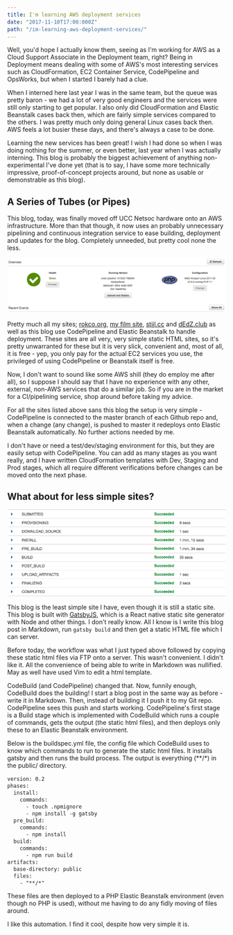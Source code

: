 ```yaml
---
title: I'm learning AWS deployment services
date: "2017-11-10T17:00:000Z"
path: "/im-learning-aws-deployment-services/"
---
```



Well, you'd hope I actually know them, seeing as I'm working for AWS as a Cloud Support Associate in the Deployment team, right? Being in Deployment means dealing with some of AWS's most interesting services such as CloudFormation, EC2 Container Service, CodePipeline and OpsWorks, but when I started I barely had a clue.

When I interned here last year I was in the same team, but the queue was pretty baron - we had a lot of very good engineers and the services were still only starting to get popular. I also only did CloudFormation and Elastic Beanstalk cases back then, which are fairly simple services compared to the others. I was pretty much only doing general Linux cases back then. AWS feels a lot busier these days, and there's always a case to be done.

Learning the new services has been great! I wish I had done so when I was doing nothing for the summer, or even better, last year when I was actually interning. This blog is probably the biggest achievement of anything non-experimental I've done yet (that is to say, I have some more technically impressive, proof-of-concept projects around, but none as usable or demonstrable as this blog).

## A Series of Tubes (or Pipes)

This blog, today, was finally moved off UCC Netsoc hardware onto an AWS infrastructure. More than that though, it now uses an probably unnecessary pipelining and continuous integration service to ease building, deployment and updates for the blog. Completely unneeded, but pretty cool none the less.

![Healthy Environment](healthy.png "Healthy Environment")

Pretty much all my sites; [rokco.org](http://rokco.org), [my film site](http://movies.rokco.org), [stijl.cc](https://stijl.cc) and [dEdZ.club](http://dedz.club) as well as this blog use CodePipeline and Elastic Beanstalk to handle deployment. These sites are all very, very simple static HTML sites, so it's pretty unwarranted for these but it is very slick, convenient and, most of all, it is free - yep, you only pay for the actual EC2 services you use, the privileged of using CodePipeline or Beanstalk itself is free.

Now, I don't want to sound like some AWS shill (they do employ me after all), so I suppose I should say that I have no experience with any other, external, non-AWS services that do a similar job. So if you are in the market for a CI/pipelining service, shop around before taking my advice.

For all the sites listed above sans this blog the setup is very simple - CodePipeline is connected to the master branch of each Github repo and, when a change (any change), is pushed to master it redeploys onto Elastic Beanstalk automatically. No further actions needed by me.

I don't have or need a test/dev/staging environment for this, but they are easily setup with CodePipeline. You can add as many stages as you want really, and I have written CloudFormation templates with Dev, Staging and Prod stages, which all require different verifications before changes can be moved onto the next phase.

## What about for less simple sites?

![Successful build](success.png "Successful build")

This blog is the least simple site I have, even though it is still a static site. This blog is built with [GatsbyJS](https://www.gatsbyjs.org/), which is a React native static site generator with Node and other things. I don't really know. All I know is I write this blog post in Markdown, run `gatsby build` and then get a static HTML file which I can server. 

Before today, the workflow was what I just typed above followed by copying these static html files via FTP onto a server. This wasn't convenient. I didn't like it. All the convenience of being able to write in Markdown was nullified. May as well have used Vim to edit a html template.

CodeBuild (and CodePipeline) changed that. Now, funnily enough, CodeBuild does the building! I start a blog post in the same way as before - write it in Markdown. Then, instead of building it I push it to my Git repo. CodePipeline sees this push and starts working. CodePipeline's first stage is a Build stage which is implemented with CodeBuild which runs a couple of commands, gets the output (the static html files), and then deploys only these to an Elastic Beanstalk environment.

Below is the buildspec.yml file, the config file which CodeBuild uses to know which commands to run to generate the static html files. It installs gatsby and then runs the build process. The output is everything (\*\*/\*) in the public/ directory.

```
version: 0.2
phases:
  install:
    commands:
      - touch .npmignore
      - npm install -g gatsby
  pre_build:
    commands:
      - npm install
  build:
    commands:
      - npm run build
artifacts:
  base-directory: public
  files:
    - "**/*"
```

These files are then deployed to a PHP Elastic Beanstalk environment (even though no PHP is used), without me having to do any fidly moving of files around.

I like this automation. I find it cool, despite how very simple it is.